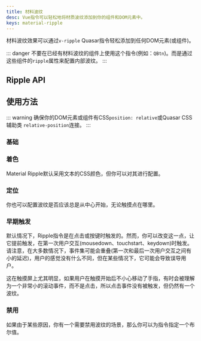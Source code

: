 ```yaml
---
title: 材料波纹
desc: Vue指令可以轻松地将材质波纹添加到你的组件和DOM元素中。
keys: material-ripple
---
```

材料波纹效果可以通过`v-ripple` Quasar指令轻松添加到任何DOM元素(或组件)。

::: danger
不要在已经有材料波纹的组件上使用这个指令(例如：`QBtn`)。而是通过这些组件的`ripple`属性来配置内部波纹。
:::

## Ripple API

<doc-api file="Ripple" />

## 使用方法

::: warning
确保你的DOM元素或组件有CSS`position: relative`或Quasar CSS 辅助类 `relative-position`连接。
:::

### 基础

<doc-example title="基础" file="Ripple/Basic" />

### 着色

Material Ripple默认采用文本的CSS颜色，但你可以对其进行配置。

<doc-example title="有颜色" file="Ripple/Colored" />

### 定位

你也可以配置波纹是否应该总是从中心开始，无论触摸点在哪里。

<doc-example title="定位" file="Ripple/Positioning" />

### 早期触发

默认情况下，Ripple指令是在点击或按键时触发的。然而，你可以改变这一点，让它提前触发，在第一次用户交互(mousedown、touchstart、keydown)时触发。请注意，在大多数情况下，事件集可能会重叠(第一次和最后一次用户交互之间有小的延迟)，用户的感觉没有什么不同，但在某些情况下，它可能会导致误导用户。

这在触摸屏上尤其明显，如果用户在触摸开始后不小心移动了手指，有时会被理解为一个非常小的滚动事件，而不是点击，所以点击事件没有被触发，但仍然有一个波纹。

<doc-example title="立即触发" file="Ripple/Early" />

### 禁用

如果由于某些原因，你有一个需要禁用波纹的场景，那么你可以为指令指定一个布尔值。

<doc-example title="禁用" file="Ripple/Disable" />
